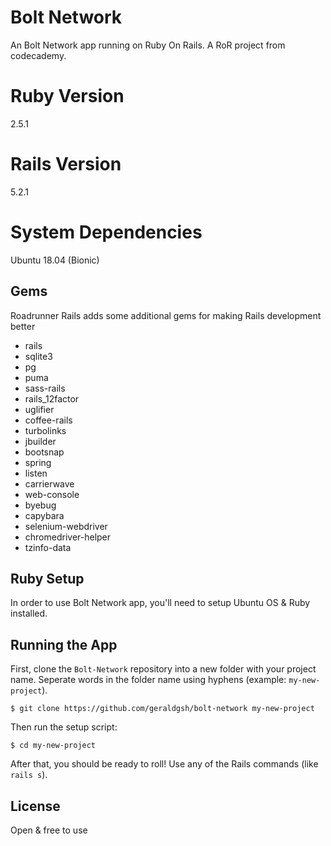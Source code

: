 # Bolt Network

An Bolt Network app running on Ruby On Rails. A RoR project from codecademy.

# Ruby Version

2.5.1

# Rails Version

5.2.1

# System Dependencies

Ubuntu 18.04 (Bionic)

## Gems

Roadrunner Rails adds some additional gems for making Rails development better

- rails
- sqlite3
- pg
- puma
- sass-rails
- rails_12factor
- uglifier
- coffee-rails
- turbolinks
- jbuilder
- bootsnap
- spring
- listen
- carrierwave
- web-console
- byebug
- capybara
- selenium-webdriver
- chromedriver-helper
- tzinfo-data

## Ruby Setup

In order to use Bolt Network app, you'll need to setup Ubuntu OS & Ruby installed.


## Running the App

First, clone the `Bolt-Network` repository into a new folder with your project name.
Seperate words in the folder name using hyphens (example: `my-new-project`).

```
$ git clone https://github.com/geraldgsh/bolt-network my-new-project
```

Then run the setup script:

```
$ cd my-new-project
```

After that, you should be ready to roll! Use any of the Rails commands (like `rails s`). 

## License

Open & free to use

